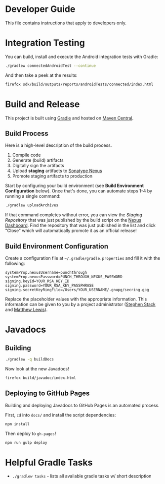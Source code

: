 # Developer Guide

This file contains instructions that apply to developers only.

# Integration Testing

You can build, install and execute the Android integration tests with Gradle:

```sh
./gradlew connectedAndroidTest --continue
```

And then take a peek at the results:

```sh
firefox sdk/build/outputs/reports/androidTests/connected/index.html
```

# Build and Release

This project is built using [Gradle](http://gradle.org/) and hosted on [Maven Central](http://search.maven.org/#search%7Cga%7C1%7Cg%3A%22com.punchthrough.bean.sdk%22).

## Build Process

Here is a high-level description of the build process.

1. Compile code
2. Generate (build) artifacts
3. Digitally sign the artifacts
4. Upload __staging__ artifacts to [Sonatype Nexus](https://oss.sonatype.org/#welcome)
5. Promote staging artifacts to production

Start by configuring your build environment (see **Build Environment Configuration** below). Once that's done, you can automate steps 1-4 by running a single command:

```bash
./gradlew uploadArchives
```

If that command completes without error, you can view the _Staging Repository_ that was just published by the build script on the [Nexus Dashboard](https://oss.sonatype.org/#stagingRepositories). Find the repository that was just published in the list and click "Close" which will automatically promote it as an official release!

## Build Environment Configuration

Create a configuration file at `~/.gradle/gradle.properties` and fill it with the following:

```
systemProp.nexusUsername=punchthrough
systemProp.nexusPassword=PUNCH_THROUGH_NEXUS_PASSWORD
signing.keyId=YOUR_RSA_KEY_ID
signing.password=YOUR_RSA_KEY_PASSPHRASE
signing.secretKeyRingFile=/Users/YOUR_USERNAME/.gnupg/secring.gpg
```

Replace the placeholder values with the appropriate information. This information can be given to you by a project administrator ([Stephen Stack](http://github.com/swstack) and [Matthew Lewis](http://github.com/mplewis)).

# Javadocs

## Building

```sh
./gradlew -q buildDocs
```

Now look at the new Javadocs!

```sh
firefox build/javadoc/index.html
```

## Deploying to GitHub Pages

Building and deploying Javadocs to GitHub Pages is an automated process.

First, `cd` into `docs/` and install the script dependencies:

```bash
npm install
```

Then deploy to `gh-pages`!

```bash
npm run gulp deploy
```

# Helpful Gradle Tasks

* `./gradlew tasks` - lists all available gradle tasks w/ short description
